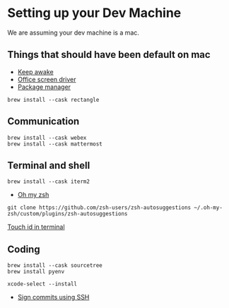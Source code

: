 # Setting up your Dev Machine

We are assuming your dev machine is a mac.

## Things that should have been default on mac

- [Keep awake](https://apps.apple.com/us/app/amphetamine/id937984704)
- [Office screen driver](https://www.synaptics.com/products/displaylink-graphics/downloads/macos)
- [Package manager](https://brew.sh/)

```shell
brew install --cask rectangle
```

## Communication

```shell
brew install --cask webex
brew install --cask mattermost
```

## Terminal and shell

```shell
brew install --cask iterm2
```

- [Oh my zsh](https://ohmyz.sh/)

```shell
git clone https://github.com/zsh-users/zsh-autosuggestions ~/.oh-my-zsh/custom/plugins/zsh-autosuggestions
```

[Touch id in terminal](https://apple.stackexchange.com/questions/259093/can-touch-id-on-mac-authenticate-sudo-in-terminal)

## Coding

```shell
brew install --cask sourcetree
brew install pyenv
```

```shell
xcode-select --install
```

- [Sign commits using SSH](https://docs.github.com/en/authentication/managing-commit-signature-verification/telling-git-about-your-signing-key#telling-git-about-your-ssh-key)
